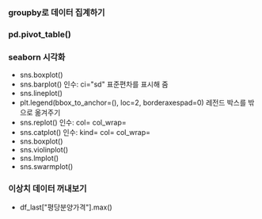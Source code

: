 ### groupby로 데이터 집계하기 

### pd.pivot_table() 

### seaborn 시각화 

* sns.boxplot()
* sns.barplot()  인수: ci="sd" 표준편차를 표시해 줌 
* sns.lineplot()
* plt.legend(bbox_to_anchor=(), loc=2, borderaxespad=0) 
            레전드 박스를 밖으로 옮겨주기 
* sns.replot()   인수: col=   col_wrap=     
* sns.catplot()  인수: kind=  col=   col_wrap=
* sns.boxplot()
* sns.violinplot()
* sns.lmplot()
* sns.swarmplot()



### 이상치 데이터 꺼내보기 

* df_last["평당분양가격"].max()


```python

```
